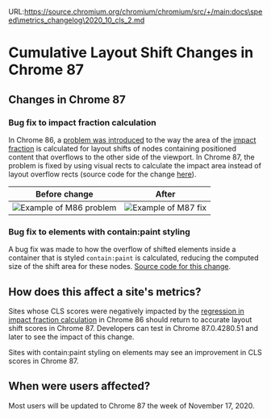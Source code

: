 URL:https://source.chromium.org/chromium/chromium/src/+/main:docs\speed\metrics_changelog\2020_10_cls_2.md
# Cumulative Layout Shift Changes in Chrome 87

## Changes in Chrome 87

### Bug fix to impact fraction calculation
In Chrome 86, a [problem was introduced](2020_10_cls.md) to the way the area of
the [impact fraction](https://web.dev/cls/#impact-fraction) is calculated
for layout shifts of nodes containing positioned content that overflows to the
other side of the viewport. In Chrome 87, the problem is fixed by using visual
rects to calculate the impact area instead of layout overflow rects (source code
for the change
[here](https://chromium-review.googlesource.com/c/chromium/src/+/2503330)).

Before change | After
------------- | -----
![Example of M86 problem](images/CLS_M86_Problem.png) | ![Example of M87 fix](images/CLS_M87_Fix.png)

### Bug fix to elements with contain:paint styling

A bug fix was made to how the overflow of shifted elements inside a container
that is styled `contain:paint` is calculated, reducing the computed size of the
shift area for these nodes.
[Source code for this change](https://chromium-review.googlesource.com/c/chromium/src/+/2417061).

## How does this affect a site's metrics?

Sites whose CLS scores were negatively impacted by the
[regression in impact fraction calculation](2020_10_cls.md) in Chrome 86 should
return to accurate layout shift scores in Chrome 87. Developers can test in
Chrome 87.0.4280.51 and later to see the impact of this change.

Sites with contain:paint styling on elements may see an improvement in CLS
scores in Chrome 87.

## When were users affected?

Most users will be updated to Chrome 87 the week of November 17, 2020.
